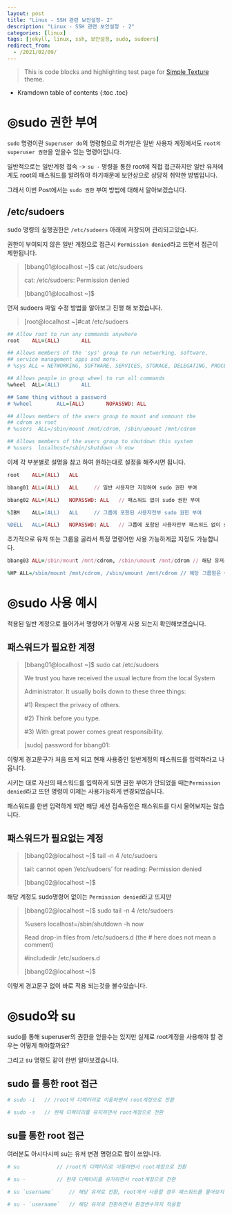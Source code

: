 ```yaml
---
layout: post
title: "Linux - SSH 관련 보안설정- 2"
description: "Linux - SSH 관련 보안설정 - 2"
categories: [linux]
tags: [jekyll, linux, ssh, 보안설정, sudo, sudoers]
redirect_from:
  - /2021/02/09/
---
```


> This is code blocks and highlighting test page for [Simple Texture][Simple Texture] theme.

* Kramdown table of contents
{:toc .toc}

# ◎sudo 권한 부여

`sudo` 명령이란 `Superuser do`의 명령형으로 허가받은 일반 사용자 계정에서도 `root의 superuser 권한`을 얻을수 있는 명령어입니다.

일반적으로는 일반계정 접속 -> `su -` 명령을 통한 root에 직접 접근하지만 일반 유저에게도 root의 패스워드를 알려줘야 하기때문에 보안상으로 상당히 취약한 방법입니다.

그래서 이번 Post에서는 `sudo 권한` 부여 방법에 대해서 알아보겠습니다.

## /etc/sudoers 

sudo 명령의 실행권한은 `/etc/sudoers` 아래에 저장되어 관리되고있습니다.

권한이 부여되지 않은 일반 계정으로 접근시 `Permission denied`라고 뜨면서 접근이 제한됩니다.

>[bbang01@localhost ~]$ cat /etc/sudoers
>
>cat: /etc/sudoers: Permission denied
>
>[bbang01@localhost ~]$

먼저 sudoers 파일 수정 방법을 알아보고 진행 해 보겠습니다.

>[root@localhost ~]#cat /etc/sudoers

~~~~~~~~~~~~~~~~~~~~~~~~~ ruby
## Allow root to run any commands anywhere
root    ALL=(ALL)       ALL

## Allows members of the 'sys' group to run networking, software,
## service management apps and more.
# %sys ALL = NETWORKING, SOFTWARE, SERVICES, STORAGE, DELEGATING, PROCESSES, LOCATE, DRIVERS

## Allows people in group wheel to run all commands
%wheel  ALL=(ALL)       ALL

## Same thing without a password
# %wheel        ALL=(ALL)       NOPASSWD: ALL

## Allows members of the users group to mount and unmount the
## cdrom as root
# %users  ALL=/sbin/mount /mnt/cdrom, /sbin/umount /mnt/cdrom

## Allows members of the users group to shutdown this system
# %users  localhost=/sbin/shutdown -h now
~~~~~~~~~~~~~~~~~~~~~~~~~


이제 각 부분별로 설명을 참고 하여 원하는대로 설정을 해주시면 됩니다.

~~~~~~~~~~~~~~~~~~~~~~ ruby
root	ALL=(ALL)	ALL 

bbang01	ALL=(ALL)	ALL		// 일반 사용자만 지정하여 sudo 권한 부여

bbang02 ALL=(ALL)	NOPASSWD: ALL	// 패스워드 없이 sudo 권한 부여

%IBM	ALL=(ALL)	ALL		// 그룹에 포한된 사용자전부 sudo 권한 부여

%DELL	ALL=(ALL)	NOPASSWD: ALL	// 그룹에 포함된 사용자전부 패스워드 없이 sudo 권한 부여

~~~~~~~~~~~~~~~~~~~~~~

추가적으로 유저 또는 그룹을 골라서 특정 명령어만 사용 가능하게끔 지정도 가능합니다.

~~~~~~~~~~~~~~~~~~~~~~ ruby
bbang03	ALL=/sbin/mount /mnt/cdrom, /sbin/umount /mnt/cdrom	// 해당 유저는 이 명령어만 sudo 권한 부여

%HP	ALL=/sbin/mount /mnt/cdrom, /sbin/umount /mnt/cdrom	// 해당 그룹원은 이 명령어만 sudo 권한 부여
~~~~~~~~~~~~~~~~~~~~~~

# ◎sudo 사용 예시

적용된 일반 계정으로 들어가서 명령어가 어떻게 사용 되는지 확인해보겠습니다.

## 패스워드가 필요한 계정

>[bbang01@localhost ~]$ sudo cat /etc/sudoers
>
>We trust you have received the usual lecture from the local System
>
>Administrator. It usually boils down to these three things:
>
>
>    #1) Respect the privacy of others.
>
>    #2) Think before you type.
>
>    #3) With great power comes great responsibility.
>
>
>[sudo] password for bbang01:

이렇게 경고문구가 처음 뜨게 되고 현재 사용중인 일반계정의 패스워드를 입력하라고 나옵니다.

시키는 대로 자신의 패스워드를 입력하게 되면 권한 부여가 안되었을 때는`Permission denied`라고 뜨던 명령이 이제는 사용가능하게 변경되었습니다.

패스워드를 한번 입력하게 되면 해당 세션 접속동안은 패스워드를 다시 물어보지는 않습니다.

## 패스워드가 필요없는 계정

>[bbang02@localhost ~]$ tail -n 4 /etc/sudoers
>
>tail: cannot open ‘/etc/sudoers’ for reading: Permission denied
>
>[bbang02@localhost ~]$

해당 계정도 sudo명령어 없이는 `Permission denied`라고 뜨지만

>[bbang02@localhost ~]$ sudo tail -n 4 /etc/sudoers
>
> %users  localhost=/sbin/shutdown -h now
>
> Read drop-in files from /etc/sudoers.d (the # here does not mean a comment)
>
> #includedir /etc/sudoers.d
>
>[bbang02@localhost ~]$

이렇게 경고문구 없이 바로 적용 되는것을 볼수있습니다.

# ◎sudo와 su

sudo를 통해 superuser의 권한을 얻을수는 있지만 실제로 root계정을 사용해야 할 경우는 어떻게 해야할까요?

그리고 su 명령도 같이 한번 알아보겠습니다.

## sudo 를 통한 root 접근

~~~~~~~~~~~~~~~~~~~~~~ ruby
# sudo -i	// /root의 디렉터리로 이동하면서 root계정으로 전환

# sudo -s	// 현재 디렉터리를 유지하면서 root계정으로 전환
~~~~~~~~~~~~~~~~~~~~~~

## su를 통한 root 접근

여러분도 아시다시피 su는 유저 변경 명령으로 많이 쓰입니다.

~~~~~~~~~~~~~~~~~~~~~~ ruby
# su     		// /root의 디렉터리로 이동하면서 root계정으로 전환

# su -    		// 현재 디렉터리를 유지하면서 root계정으로 전환

# su `username`		// 해당 유저로 전환, root에서 사용할 경우 패스워드를 물어보지않음

# su - `username`	// 해당 유저로 전환하면서 환경변수까지 적용함
~~~~~~~~~~~~~~~~~~~~~~



<!--This is [a link](https://yizeng.me) to my homepage.-->
<!--A [link](https://yizeng.me/blog "Yi Zeng's Blog") can also have a title.-->

<!--***전체 굵고 기울여서***.-->

<!--**굴게 _여기만기울여서_ 쓰기**.-->

<!--*전체 _기울임_ 굵지않게*.-->

<!--**굵게 __기울임 없이 언더바 표현은 두번__ 굵게**-->

<!--footnote[^1] / 맨 밑에 [^1]: This is a footnote 로 내용삽입-->

<!--<kbd>keyboard text</kbd>-->

<!-- `코드`-->

<!--<ins>밑줄</ins>-->

<!--_기울임_-->

<!--<strike>취소선</strike>-->


[kramdown]: https://kramdown.gettalong.org/
[Simple Texture]: https://github.com/yizeng/jekyll-theme-simple-texture
<!--This is [a link](https://yizeng.me) to my homepage.-->
<!--A [link](https://yizeng.me/blog "Yi Zeng's Blog") can also have a title.-->

<!--***전체 굵고 기울여서***.-->

<!--**굴게 _여기만기울여서_ 쓰기**.-->

<!--*전체 _기울임_ 굵지않게*.-->

<!--**굵게 __기울임 없이 언더바 표현은 두번__ 굵게**-->

<!--footnote[^1] / 맨 밑에 [^1]: This is a footnote 로 내용삽입-->

<!--<kbd>keyboard text</kbd>-->

<!-- `코드`-->

<!--<ins>밑줄</ins>-->

<!--_기울임_-->

<!--<strike>취소선</strike>-->

